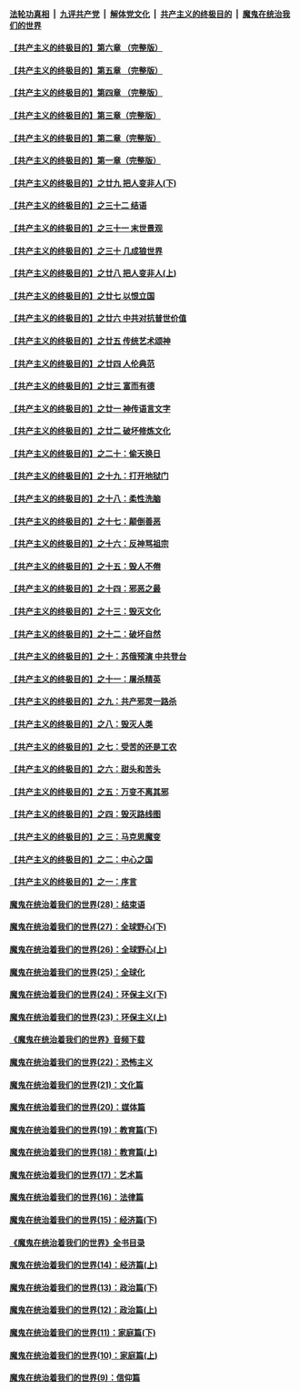 ####  [法轮功真相](../../../../basic/blob/master/README.md?t=06031031) &nbsp;|&nbsp; [九评共产党](../../../../9ping.md/blob/master/README.md?t=06031031) &nbsp;|&nbsp; [解体党文化](../../../../jtdwh.md/blob/master/README.md?t=06031031)  &nbsp;|&nbsp; [共产主义的终极目的](../../../../gczydzjmd.md/blob/master/README.md?t=06031031) &nbsp;|&nbsp; [魔鬼在统治我们的世界](../../../../mgztzwmdsj.md/blob/master/README.md?t=06031031) 

#### [【共产主义的终极目的】第六章 （完整版）](../pages/nsc422/n11428913.md?t=06031031) 

#### [【共产主义的终极目的】第五章 （完整版）](../pages/nsc422/n11428912.md?t=06031031) 

#### [【共产主义的终极目的】第四章 （完整版）](../pages/nsc422/n11428907.md?t=06031031) 

#### [【共产主义的终极目的】第三章（完整版）](../pages/nsc422/n11428848.md?t=06031031) 

#### [【共产主义的终极目的】第二章（完整版）](../pages/nsc422/n11428831.md?t=06031031) 

#### [【共产主义的终极目的】第一章（完整版）](../pages/nsc422/n11417651.md?t=06031031) 

#### [【共产主义的终极目的】之廿九 把人变非人(下)](../pages/nsc422/n11344140.md?t=06031031) 

#### [【共产主义的终极目的】之三十二 结语](../pages/nsc422/n11360535.md?t=06031031) 

#### [【共产主义的终极目的】之三十一 末世景观](../pages/nsc422/n11351129.md?t=06031031) 

#### [【共产主义的终极目的】之三十 几成狼世界](../pages/nsc422/n11348280.md?t=06031031) 

#### [【共产主义的终极目的】之廿八 把人变非人(上)](../pages/nsc422/n11340492.md?t=06031031) 

#### [【共产主义的终极目的】之廿七 以恨立国](../pages/nsc422/n11336944.md?t=06031031) 

#### [【共产主义的终极目的】之廿六 中共对抗普世价值](../pages/nsc422/n11324785.md?t=06031031) 

#### [【共产主义的终极目的】之廿五 传统艺术颂神](../pages/nsc422/n11296396.md?t=06031031) 

#### [【共产主义的终极目的】之廿四 人伦典范](../pages/nsc422/n11296397.md?t=06031031) 

#### [【共产主义的终极目的】之廿三 富而有德](../pages/nsc422/n11283598.md?t=06031031) 

#### [【共产主义的终极目的】之廿一 神传语言文字](../pages/nsc422/n11263265.md?t=06031031) 

#### [【共产主义的终极目的】之廿二 破坏修炼文化](../pages/nsc422/n11245728.md?t=06031031) 

#### [【共产主义的终极目的】之二十：偷天换日](../pages/nsc422/n11238846.md?t=06031031) 

#### [【共产主义的终极目的】之十九：打开地狱门](../pages/nsc422/n11206376.md?t=06031031) 

#### [【共产主义的终极目的】之十八：柔性洗脑](../pages/nsc422/n11199994.md?t=06031031) 

#### [【共产主义的终极目的】之十七：颠倒善恶](../pages/nsc422/n11179782.md?t=06031031) 

#### [【共产主义的终极目的】之十六：反神骂祖宗](../pages/nsc422/n11166798.md?t=06031031) 

#### [【共产主义的终极目的】之十五：毁人不倦](../pages/nsc422/n11166792.md?t=06031031) 

#### [【共产主义的终极目的】之十四：邪恶之最](../pages/nsc422/n11150249.md?t=06031031) 

#### [【共产主义的终极目的】之十三：毁灭文化](../pages/nsc422/n11135227.md?t=06031031) 

#### [【共产主义的终极目的】之十二：破坏自然](../pages/nsc422/n11135214.md?t=06031031) 

#### [【共产主义的终极目的】之十：苏俄预演 中共登台](../pages/nsc422/n11118424.md?t=06031031) 

#### [【共产主义的终极目的】之十一：屠杀精英](../pages/nsc422/n11118442.md?t=06031031) 

#### [【共产主义的终极目的】之九：共产邪灵一路杀](../pages/nsc422/n11114139.md?t=06031031) 

#### [【共产主义的终极目的】之八：毁灭人类](../pages/nsc422/n11108503.md?t=06031031) 

#### [【共产主义的终极目的】之七：受苦的还是工农](../pages/nsc422/n11101809.md?t=06031031) 

#### [【共产主义的终极目的】之六：甜头和苦头](../pages/nsc422/n11096971.md?t=06031031) 

#### [【共产主义的终极目的】之五：万变不离其邪](../pages/nsc422/n11091285.md?t=06031031) 

#### [【共产主义的终极目的】之四：毁灭路线图](../pages/nsc422/n11086284.md?t=06031031) 

#### [【共产主义的终极目的】之三：马克思魔变](../pages/nsc422/n11061941.md?t=06031031) 

#### [【共产主义的终极目的】之二：中心之国](../pages/nsc422/n11047728.md?t=06031031) 

#### [【共产主义的终极目的】之一：序言](../pages/nsc422/n11086077.md?t=06031031) 

#### [魔鬼在统治着我们的世界(28)：结束语](../pages/nsc422/n10936246.md?t=06031031) 

#### [魔鬼在统治着我们的世界(27)：全球野心(下)](../pages/nsc422/n10928319.md?t=06031031) 

#### [魔鬼在统治着我们的世界(26)：全球野心(上)](../pages/nsc422/n10900318.md?t=06031031) 

#### [魔鬼在统治着我们的世界(25)：全球化](../pages/nsc422/n10788205.md?t=06031031) 

#### [魔鬼在统治着我们的世界(24)：环保主义(下)](../pages/nsc422/n10695307.md?t=06031031) 

#### [魔鬼在统治着我们的世界(23)：环保主义(上)](../pages/nsc422/n10688613.md?t=06031031) 

#### [《魔鬼在统治着我们的世界》音频下载](../pages/nsc422/n10635553.md?t=06031031) 

#### [魔鬼在统治着我们的世界(22)：恐怖主义](../pages/nsc422/n10614727.md?t=06031031) 

#### [魔鬼在统治着我们的世界(21)：文化篇](../pages/nsc422/n10597706.md?t=06031031) 

#### [魔鬼在统治着我们的世界(20)：媒体篇](../pages/nsc422/n10586579.md?t=06031031) 

#### [魔鬼在统治着我们的世界(19)：教育篇(下)](../pages/nsc422/n10564808.md?t=06031031) 

#### [魔鬼在统治着我们的世界(18)：教育篇(上)](../pages/nsc422/n10526970.md?t=06031031) 

#### [魔鬼在统治着我们的世界(17)：艺术篇](../pages/nsc422/n10499093.md?t=06031031) 

#### [魔鬼在统治着我们的世界(16)：法律篇](../pages/nsc422/n10485969.md?t=06031031) 

#### [魔鬼在统治着我们的世界(15)：经济篇(下)](../pages/nsc422/n10469975.md?t=06031031) 

#### [《魔鬼在统治着我们的世界》全书目录](../pages/nsc422/n10464261.md?t=06031031) 

#### [魔鬼在统治着我们的世界(14)：经济篇(上)](../pages/nsc422/n10457370.md?t=06031031) 

#### [魔鬼在统治着我们的世界(13)：政治篇(下)](../pages/nsc422/n10448270.md?t=06031031) 

#### [魔鬼在统治着我们的世界(12)：政治篇(上)](../pages/nsc422/n10444576.md?t=06031031) 

#### [魔鬼在统治着我们的世界(11)：家庭篇(下)](../pages/nsc422/n10440961.md?t=06031031) 

#### [魔鬼在统治着我们的世界(10)：家庭篇(上)](../pages/nsc422/n10435448.md?t=06031031) 

#### [魔鬼在统治着我们的世界(9)：信仰篇](../pages/nsc422/n10432159.md?t=06031031) 


